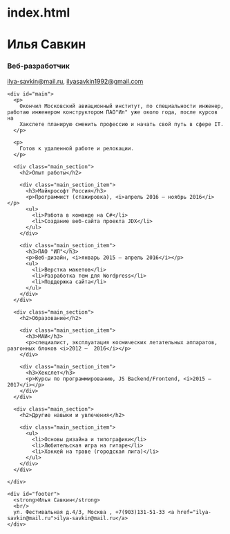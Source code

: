# index.html
<!DOCTYPE html>
<html>
    <head>
     <!-- BEGIN -->
<!DOCTYPE html>
<html>

  <head>
    <meta charset="UTF-8">
    <link rel="stylesheet" type="text/css" href="style.css">
    <title>Резюме Илья Савкин</title>
  </head>

  <body>
    <div id="header">
      <h1>Илья Савкин</h1>
      <h3>Веб-разработчик</h3>
      <p>
        <a href="ilya-savkin@mail.ru">ilya-savkin@mail.ru</a>,
        <a href="ilyasavkin1992@gmail.com">ilyasavkin1992@gmail.com</a>
      </p>
    </div>

    <div id="main">
      <p>
        Окончил Московский авиационный институт, по специальности инженер, работаю инженером конструктором ПАО"Ил" уже около года, после курсов на
		Хакслете планирую сменить профессию и начать свой путь в сфере IT.
      </p>

      <p>
        Готов к удаленной работе и релокации.
      </p>

      <div class="main_section">
        <h2>Опыт работы</h2>

        <div class="main_section_item">
          <h3>Майкрософт Россия</h3>
          <p>Программист (стажировка), <i>апрель 2016 — ноябрь 2016</i></p>
          <ul>
            <li>Работа в команде на C#</li>
            <li>Создание веб-сайта проекта JDX</li>
          </ul>
        </div>

        <div class="main_section_item">
          <h3>ПАО "ИЛ"</h3>
          <p>Веб-дизайн, <i>январь 2015 — апрель 2016</i></p>
          <ul>
            <li>Верстка макетов</li>
            <li>Разработка тем для Wordpress</li>
            <li>Поддержка сайта</li>
          </ul>
        </div>
      </div>

      <div class="main_section">
        <h2>Образование</h2>

        <div class="main_section_item">
          <h3>МАИ</h3>
          <p>специалист, эксплуатация космических летательных аппаратов, разгонных блоков <i>2012 —  2016</i></p>
        </div>

        <div class="main_section_item">
          <h3>Хекслет</h3>
          <p>Курсы по программированию, JS Backend/Frontend, <i>2015 — 2017</i></p>
        </div>
      </div>

      <div class="main_section">
        <h2>Другие навыки и увлечения</h2>

        <div class="main_section_item">
          <ul>
            <li>Основы дизайна и типографики</li>
            <li>Любительская игра на гитаре</li>
            <li>Хоккей на траве (городская лига)</li>
          </ul>
        </div>
      </div>

    </div>

    <div id="footer">
      <strong>Илья Савкин</strong>
      <br/>
      ул. Фестивальная д.4/3, Москва , +7(903)131-51-33 <a href="ilya-savkin@mail.ru">ilya-savkin@mail.ru</a>
    </div>

  </body>
</html>
<!-- END -->
